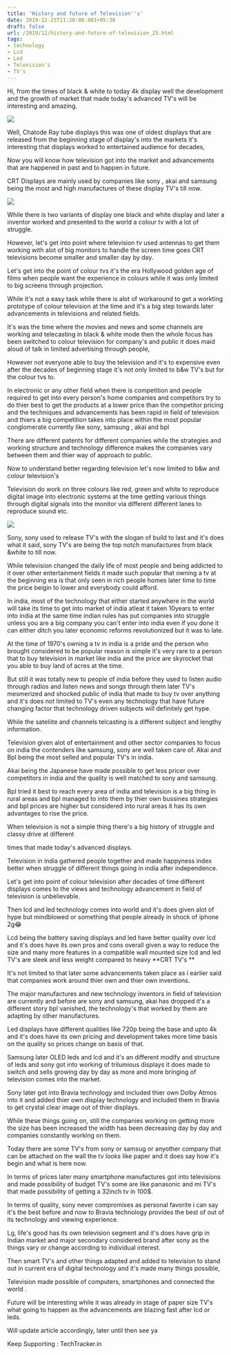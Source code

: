```yaml
---
title: 'History and future of Television''s'
date: 2019-12-25T21:28:00.001+05:30
draft: false
url: /2019/12/history-and-future-of-television_25.html
tags: 
- technology
- Lcd
- Led
- Television's
- TV's
---
```


Hi, from the times of black & white to today 4k display well the development and the growth of market that made today's advanced TV's will be interesting and amazing.  

  

  

[![](https://1.bp.blogspot.com/-RcTHyoGs9kM/XgrcLTOyRbI/AAAAAAAAAZU/_6e_cn67abYfoFXFrDMm5Ij8YX62V4FEgCLcBGAsYHQ/s320/IMG_20191230_185615_462.jpg)](https://1.bp.blogspot.com/-RcTHyoGs9kM/XgrcLTOyRbI/AAAAAAAAAZU/_6e_cn67abYfoFXFrDMm5Ij8YX62V4FEgCLcBGAsYHQ/s1600/IMG_20191230_185615_462.jpg)

  

Well, Chatode Ray tube displays this was one of oldest displays that are released from the beginning stage of display's into the markets it's interesting that displays worked to entertained audience for decades, 

  

Now you will know how television got into the market and advancements that are happened in past and to happen in future.

  

CRT Displays are mainly used by companies like sony , akai and samsung being the most and high manufactures of these display TV's till now.

  

  

[![](https://1.bp.blogspot.com/-8an6vqpzTWM/Xgrcmy9j02I/AAAAAAAAAZc/7bt5u6ZWqlkY2pWBuLJDTwSTKX8ORUhugCLcBGAsYHQ/s320/IMG_20191231_105833_618.jpg)](https://1.bp.blogspot.com/-8an6vqpzTWM/Xgrcmy9j02I/AAAAAAAAAZc/7bt5u6ZWqlkY2pWBuLJDTwSTKX8ORUhugCLcBGAsYHQ/s1600/IMG_20191231_105833_618.jpg)

  

While there is two variants of display one black and white display and later a inventor worked and presented to the world a colour tv with a lot of struggle.

  

However, let's get into point where television tv used antennas to get them working with alot of big monitors to handle the screen time goes CRT televisions become smaller and smaller day by day.

  

Let's get into the point of colour tvs it's the era Hollywood golden age of films when people want the experience in colours while it was only limited to big screens through projection.

  

While it's not a easy task while there is alot of workaround to get a workting prototype of colour television at the time and it's a big step towards later advancements in televisions and related fields.

  

It's was the time where the movies and news and some channels are working and telecasting in black & white mode then the whole focus has been switched to colour television for company's and public it does maid aloud of talk in limited advertising through people, 

  

However not everyone able to buy the television and it's to expensive even after the decades of beginning stage it's not only limited to b&w TV's but for the colour tvs to.

  

In electronic or any other field when there is competition and people required to get into every person's home companies and competitors try to do thier best to get the products at a lower price than the competitor pricing and the techniques and advancements has been rapid in field of television and thiers a big competition takes into place within the most popular conglomerate currently like sony, samsung , akai and bpl 

  

There are different patents for different companies while the strategies and working structure and technology difference makes the companies vary between them and thier way of approach to public.

  

Now to understand better regarding television let's now limited to b&w and colour television's

Television do work on three colours like red, green and white to reproduce digital image into electronic systems at the time getting various things through digital signals into the monitor via different different lanes to reproduce sound etc.

  

  

  

  

[![](https://1.bp.blogspot.com/-I2U89HTZ2qc/Xgrda4AsQ5I/AAAAAAAAAZ8/uI_HN99vWiAKPZskAFvcGtx0ZK69Ifg4QCEwYBhgL/s1600/IMG_20191231_110043_612.jpg)](https://1.bp.blogspot.com/-I2U89HTZ2qc/Xgrda4AsQ5I/AAAAAAAAAZ8/uI_HN99vWiAKPZskAFvcGtx0ZK69Ifg4QCEwYBhgL/s1600/IMG_20191231_110043_612.jpg)

  

  

Sony, sony used to release TV's with the slogan of build to last and it's does what it said, sony TV's are being the top notch manufactures from black &white to till now.

  

While television changed the daily life of most people and being addicted to it over other entertainment fields it made such popular that owning a tv at the beginning era is that only seen in rich people homes later time to time the price beigin to lower and everybody could afford.

  

In india, most of the technology that either started anywhere in the world will take its time to get into market of india atleat it taken 10years to enter into india at the same time indian rules has put companies into struggle unless you are a big company you can't enter into india even if you done it can either ditch you later economic reforms revolutionized but it was to late.

  

At the time of 1970's owning a tv in india is a pride and the person who brought considered to be popular reason is simple it's very rare to a person that to buy television in market like india and the price are skyrocket that you able to buy land of acres at the time.

  

But still it was totally new to people of india before they used to listen audio through radios and listen news and songs through them later TV's mesmerized and shocked public of india that made to buy tv over anything and it's does not limited to TV's even any technology that have future changing factor that technology driven subjects will definitely get hype.

  

While the sateliite and channels telcasting is a different subject and lengthy information.

  

Television given alot of entertainment and other sector companies to focus on india the contenders like samsung, sony are well taken care of. Akai and Bpl being the most selled and popular TV's in india.

  

Akai being the Japanese have made possible to get less pricer over competitors in india and the quality is well matched to sony and samsung.

  

Bpl tried it best to reach every area of india and television is a big thing in rural areas and bpl managed to into them by thier own bussines strategies and bpl prices are higher but considered into rural areas it has its own advantages to rise the price.

  

When television is not a simple thing there's a big history of struggle and classy drive at different

times that made today's advanced displays.

  

Television in india gathered people together and made happyness index better when struggle of different things going in india after independence.

  

Let's get into point of colour television after decades of time different displays comes to the views and technology advancement in field of television is unbelievable.

  

Then lcd and led technology comes into world and it's does given alot of hype but mindblowed or something that people already in shock of iphone 2g😂

  

Lcd being the battery saving displays and led have better quality over lcd and it's does have its own pros and cons overall given a way to reduce the size and many more features in a compatible wall mounted size lcd and led TV's are sleek and less weight compared to heavy **CRT TV's **

  

It's not limited to that later some advancements taken place as i earlier said that companies work around thier own and thier own inventions.

  

The major manufactures and new technology inventors in field of television are currently and before are sony and samsung, akai has dropped it's a different story bpl vanished, the technology's that worked by them are adapting by other manufactures.

  

Led displays have different qualities like 720p being the base and upto 4k and it's does have its own pricing and development takes more time basis on the quality so prices change on basis of that.

  

Samsung later OLED leds and lcd and it's an different modify and structure of leds and sony got into working of trilumious displays it does made to switch and sells growing day by day as more and more bringing of television comes into the market.

  

Sony later got into Bravia technology and included thier own Dolby Atmos into it and added thier own display technology and included them in Bravia to get crystal clear image out of thier displays.

  

While these things going on, still the companies working on getting more the size has been increased the width has been decreasing day by day and companies constantly working on them.

  

Today there are some TV's from sony or samsug or anyother company that can be attached on the wall the tv looks like paper and it does say how it's begin and what is here now.

  

In terms of prices later many smartphone manufactures got into televisions and made possibility of budget TV's some are like panasonic and mi TV's that made possibility of getting a 32inch tv in 100$.

  

In terms of quality, sony never compromises as personal favorite i can say it's the best before and now to Bravia technology provides the best of out of its technology and viewing experience.

  

Lg, life's good has its own television segment and it's does have grip in Indian market and major secondary considered brand after sony as the things vary or change according to individual interest.

  

Then smart TV's and other things adapted and added to television to stand out in current era of digital technology and it's made many things possible, 

  

Television made possible of computers, smartphones and connected the world .

  

Future will be interesting while it was already in stage of paper size TV's what going to happen as the advancements are blazing fast after lcd or leds.

  

Will update article accordingly, later until then see ya 

  

Keep Supporting : TechTracker.in